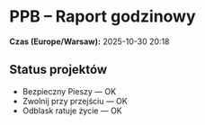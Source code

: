 # PPB – Raport godzinowy
**Czas (Europe/Warsaw):** 2025-10-30 20:18

## Status projektów
- Bezpieczny Pieszy — OK
- Zwolnij przy przejściu — OK
- Odblask ratuje życie — OK

